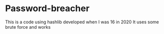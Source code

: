 # Password-breacher
This is a code using hashlib developed when I was 16 in 2020
It uses some brute force and works
